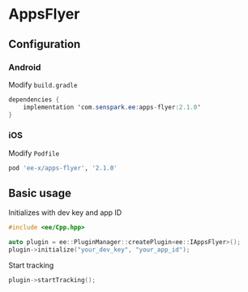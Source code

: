 # AppsFlyer
## Configuration
### Android
Modify `build.gradle`
```java
dependencies {
    implementation 'com.senspark.ee:apps-flyer:2.1.0'
}
```

### iOS
Modify `Podfile`
```ruby
pod 'ee-x/apps-flyer', '2.1.0'
```

## Basic usage
Initializes with dev key and app ID
```cpp
#include <ee/Cpp.hpp>

auto plugin = ee::PluginManager::createPlugin<ee::IAppsFlyer>();
plugin->initialize("your_dev_key", "your_app_id");
```

Start tracking
```cpp
plugin->startTracking();
```